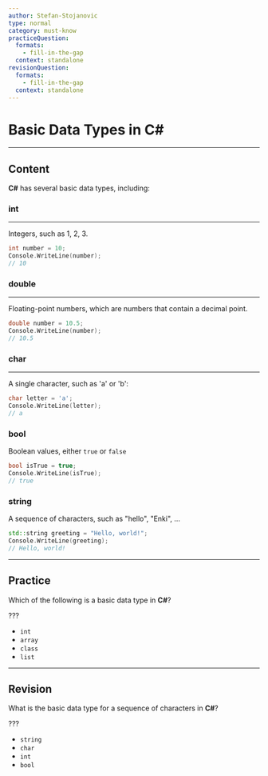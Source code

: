 ```yaml
---
author: Stefan-Stojanovic
type: normal
category: must-know
practiceQuestion:
  formats:
    - fill-in-the-gap
  context: standalone
revisionQuestion:
  formats:
    - fill-in-the-gap
  context: standalone
---
```


# Basic Data Types in C#

---

## Content

**C#** has several basic data types, including:

### int 
---

Integers, such as 1, 2, 3.
```cpp
int number = 10;
Console.WriteLine(number);
// 10
```

### double
---

Floating-point numbers, which are numbers that contain a decimal point.
```cpp
double number = 10.5;
Console.WriteLine(number);
// 10.5
```

### char
---

A single character, such as 'a' or 'b':

```cpp
char letter = 'a';
Console.WriteLine(letter);
// a
```

### bool 

Boolean values, either `true` or `false`
```cpp
bool isTrue = true;
Console.WriteLine(isTrue);
// true
```

### string

A sequence of characters, such as "hello", "Enki", ...

```cpp
std::string greeting = "Hello, world!";
Console.WriteLine(greeting);
// Hello, world!
```

---
## Practice

Which of the following is a basic data type in **C#**?

???

- `int`
- `array`
- `class`
- `list`

---
## Revision

What is the basic data type for a sequence of characters in **C#**?

???

- `string`
- `char`
- `int`
- `bool`
